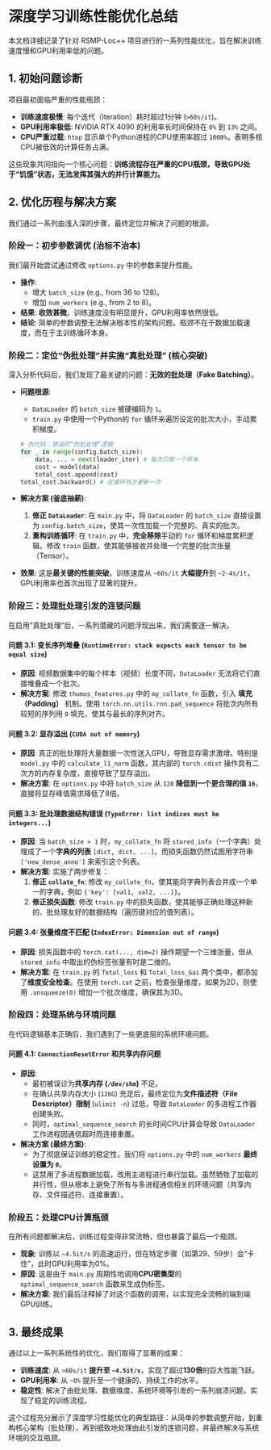 # 深度学习训练性能优化总结

本文档详细记录了针对 RSMP-Loc++ 项目进行的一系列性能优化，旨在解决训练速度慢和GPU利用率低的问题。

## 1. 初始问题诊断

项目最初面临严重的性能瓶颈：
*   **训练速度极慢**: 每个迭代（iteration）耗时超过1分钟 (`>60s/it`)。
*   **GPU利用率极低**: NVIDIA RTX 4090 的利用率长时间保持在 `0%` 到 `13%` 之间。
*   **CPU严重过载**: `htop` 显示单个Python进程的CPU使用率超过 `1000%`，表明多核CPU被低效的计算任务占满。

这些现象共同指向一个核心问题：**训练流程存在严重的CPU瓶颈，导致GPU处于“饥饿”状态，无法发挥其强大的并行计算能力。**

## 2. 优化历程与解决方案

我们通过一系列由浅入深的步骤，最终定位并解决了问题的根源。

### 阶段一：初步参数调优 (治标不治本)

我们最开始尝试通过修改 `options.py` 中的参数来提升性能。

*   **操作**:
    *   增大 `batch_size` (e.g., from 36 to 128)。
    *   增加 `num_workers` (e.g., from 2 to 8)。
*   **结果**: **收效甚微**。训练速度没有明显提升，GPU利用率依然很低。
*   **结论**: 简单的参数调整无法解决根本性的架构问题。瓶颈不在于数据加载速度，而在于主训练循环本身。

### 阶段二：定位“伪批处理”并实施“真批处理” (核心突破)

深入分析代码后，我们发现了最关键的问题：**无效的批处理（Fake Batching）**。

*   **问题根源**:
    *   `DataLoader` 的 `batch_size` 被硬编码为 `1`。
    *   `train.py` 中使用一个Python的 `for` 循环来遍历设定的批次大小，手动累积梯度。
    ```python
    # 伪代码：错误的“伪批处理”逻辑
    for _ in range(config.batch_size):
        data, ... = next(loader_iter) # 每次只取一个样本
        cost = model(data)
        total_cost.append(cost)
    total_cost.backward() # 在循环外才更新一次
    ```
*   **解决方案 (釜底抽薪)**:
    1.  **修正 `DataLoader`**: 在 `main.py` 中，将 `DataLoader` 的 `batch_size` 直接设置为 `config.batch_size`，使其一次性加载一个完整的、真实的批次。
    2.  **重构训练循环**: 在 `train.py` 中，**完全移除**手动的 `for` 循环和梯度累积逻辑。修改 `train` 函数，使其能够接收并处理一个完整的批次张量（Tensor）。

*   **效果**: 这是**最关键的性能突破**。训练速度从 `~60s/it` **大幅提升**到 `~2-4s/it`，GPU利用率也首次出现了显著的提升。

### 阶段三：处理批处理引发的连锁问题

在启用“真批处理”后，一系列潜藏的问题浮现出来，我们需要逐一解决。

#### 问题 3.1: 变长序列堆叠 (`RuntimeError: stack expects each tensor to be equal size`)

*   **原因**: 视频数据集中的每个样本（视频）长度不同，`DataLoader` 无法将它们直接堆叠成一个批次。
*   **解决方案**: 修改 `thumos_features.py` 中的 `my_collate_fn` 函数，引入 **填充（Padding）** 机制。使用 `torch.nn.utils.rnn.pad_sequence` 将批次内所有较短的序列用 `0` 填充，使其与最长的序列对齐。

#### 问题 3.2: 显存溢出 (`CUDA out of memory`)

*   **原因**: 真正的批处理将大量数据一次性送入GPU，导致显存需求激增。特别是 `model.py` 中的 `calculate_l1_norm` 函数，其内部的 `torch.cdist` 操作具有二次方的内存复杂度，直接导致了显存溢出。
*   **解决方案**: 在 `options.py` 中将 `batch_size` 从 `128` **降低到一个更合理的值 `16`**，直接将显存峰值需求降低了8倍。

#### 问题 3.3: 批处理数据结构错误 (`TypeError: list indices must be integers...`)

*   **原因**: 当 `batch_size > 1` 时，`my_collate_fn` 将 `stored_info`（一个字典）处理成了一个**字典的列表** `[dict, dict, ...]`。而损失函数仍然试图用字符串 `['new_dense_anno']` 来索引这个列表。
*   **解决方案**: 实施了两步修复：
    1.  **修正 `collate_fn`**: 修改 `my_collate_fn`，使其能将字典列表合并成一个单一的字典，例如 `{'key': [val1, val2, ...]}`。
    2.  **修正损失函数**: 修改 `train.py` 中的损失函数，使其能够正确处理这种新的、批处理友好的数据结构（遍历键对应的值列表）。

#### 问题 3.4: 张量维度不匹配 (`IndexError: Dimension out of range`)

*   **原因**: 损失函数中的 `torch.cat(..., dim=2)` 操作期望一个三维张量，但从 `stored_info` 中取出的伪标签张量有时是二维的。
*   **解决方案**: 在 `train.py` 的 `Total_loss` 和 `Total_loss_Gai` 两个类中，都添加了**维度安全检查**。在使用 `torch.cat` 之前，检查张量维度，如果为2D，则使用 `.unsqueeze(0)` 增加一个批次维度，确保其为3D。

### 阶段四：处理系统与环境问题

在代码逻辑基本正确后，我们遇到了一些更底层的系统环境问题。

#### 问题 4.1: `ConnectionResetError` 和共享内存问题

*   **原因**:
    *   最初被误诊为**共享内存 (`/dev/shm`)** 不足。
    *   在确认共享内存大小 (`126G`) 充足后，最终定位为**文件描述符（File Descriptor）限制** (`ulimit -n`) 过低，导致 `DataLoader` 的多进程工作器创建失败。
    *   同时，`optimal_sequence_search` 的长时间CPU计算会导致 `DataLoader` 工作进程因通信超时而连接重置。
*   **解决方案 (最终方案)**:
    *   为了彻底保证训练的稳定性，我们将 `options.py` 中的 `num_workers` **最终设置为 `0`**。
    *   这禁用了多进程数据加载，改用主进程进行串行加载。虽然牺牲了加载的并行性，但从根本上避免了所有与多进程通信相关的环境问题（共享内存、文件描述符、连接重置）。

### 阶段五：处理CPU计算瓶颈

在所有问题都解决后，训练过程变得非常流畅，但也暴露了最后一个瓶颈。

*   **现象**: 训练以 `~4.5it/s` 的高速运行，但在特定步骤（如第29、59步）会“卡住”，此时GPU利用率为0%。
*   **原因**: 这是由于 `main.py` 周期性地调用**CPU密集型**的 `optimal_sequence_search` 函数来生成伪标签。
*   **解决方案**: 我们最后注释掉了对这个函数的调用，以实现完全流畅的端到端GPU训练。

## 3. 最终成果

通过以上一系列系统性的优化，我们取得了显著的成果：
*   **训练速度**: 从 `>60s/it` **提升至 `~4.5it/s`**，实现了超过**130倍**的巨大性能飞跃。
*   **GPU利用率**: 从 `~0%` 提升至一个健康的、持续工作的水平。
*   **稳定性**: 解决了由批处理、数据维度、系统环境等引发的一系列崩溃问题，实现了稳定的训练流程。

这个过程充分展示了深度学习性能优化的典型路径：从简单的参数调整开始，到重构核心架构（批处理），再到细致地处理由此引发的连锁问题，并最终解决与系统环境的交互瓶颈。

